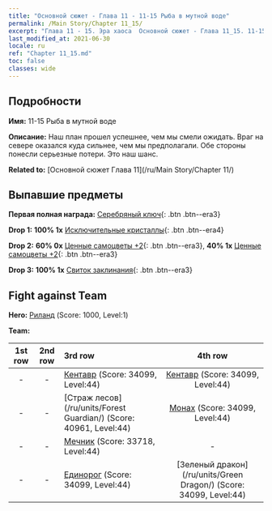 ```yaml
---
title: "Основной сюжет - Глава 11 - 11-15 Рыба в мутной воде"
permalink: /Main Story/Chapter 11_15/
excerpt: "Глава 11 - 15. Эра хаоса  Основной сюжет - Глава 11_15. 11-15 Рыба в мутной воде"
last_modified_at: 2021-06-30
locale: ru
ref: "Chapter 11_15.md"
toc: false
classes: wide
---
```


## Подробности

 **Имя:** 11-15 Рыба в мутной воде

 **Описание:** Наш план прошел успешнее, чем мы смели ожидать. Враг на севере оказался куда сильнее, чем мы предполагали. Обе стороны понесли серьезные потери. Это наш шанс.

 **Related to:** [Основной сюжет Глава 11](/ru/Main Story/Chapter 11/)

## Выпавшие предметы

 **Первая полная награда:** [Серебряный ключ](/ItemsRU/con_693/){: .btn .btn--era3}

 **Drop 1:** **100% 1x** [Исключительные кристаллы](/ItemsRU/mat_38/){: .btn .btn--era4}

 **Drop 2:** **60% 0x** [Ценные самоцветы +2](/ItemsRU/mat_30/){: .btn .btn--era3}, **40% 1x** [Ценные самоцветы +2](/ItemsRU/mat_30/){: .btn .btn--era3}

 **Drop 3:** **100% 1x** [Свиток заклинания](/ItemsRU/con_694/){: .btn .btn--era3}


## Fight against Team
 **Hero:** [Риланд](/ru/heroes/Ryland/) (Score: 1000, Level:1)

 **Team:**


  | 1st row | 2nd row | 3rd row | 4th row |
  |:----:|:----:|:----|:----:|
  | - | - | [Кентавр](/ru/units/Centaur/) (Score: 34099, Level:44)  | [Кентавр](/ru/units/Centaur/) (Score: 34099, Level:44)  |
  | - | - | [Страж лесов](/ru/units/Forest Guardian/) (Score: 40961, Level:44)  | [Монах](/ru/units/Monk/) (Score: 34099, Level:44)  |
  | - | - | [Мечник](/ru/units/Swordsman/) (Score: 33718, Level:44)  | - |
  | - | - | [Единорог](/ru/units/Unicorn/) (Score: 34099, Level:44)  | [Зеленый дракон](/ru/units/Green Dragon/) (Score: 34099, Level:44)  |


